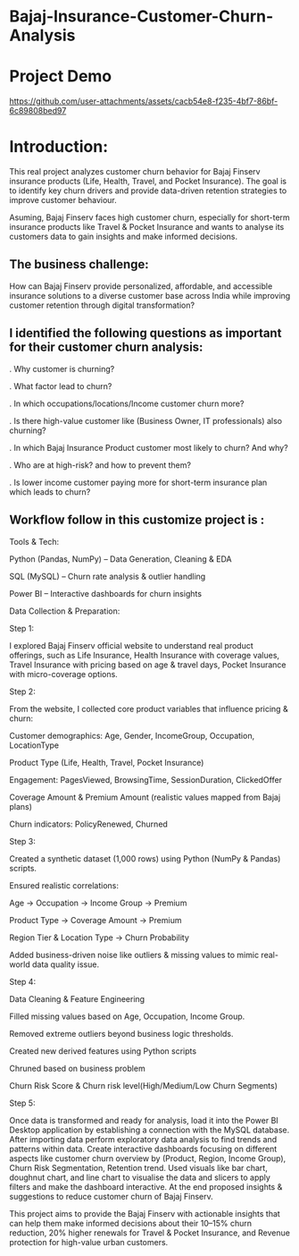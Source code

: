 # Bajaj-Insurance-Customer-Churn-Analysis

# Project Demo

https://github.com/user-attachments/assets/cacb54e8-f235-4bf7-86bf-6c89808bed97

# Introduction:

This real project analyzes customer churn behavior for Bajaj Finserv insurance products (Life, Health, Travel, and Pocket Insurance).
The goal is to identify key churn drivers and provide data-driven retention strategies to improve customer behaviour.

Asuming, Bajaj Finserv faces high customer churn, especially for short-term insurance products like Travel & Pocket Insurance and wants to analyse its customers data to gain insights and make informed decisions. 

## The business challenge:
How can Bajaj Finserv provide personalized, affordable, and accessible insurance solutions to a diverse customer base across India while improving customer retention through digital transformation?

##  I identified the following questions as important for their customer churn analysis:

. Why customer is churning?

. What factor lead to churn?

. In which occupations/locations/Income customer churn more?

. Is there high-value customer like (Business Owner, IT professionals) also churning?

. In which Bajaj Insurance Product customer most likely to churn? And why?

. Who are at high-risk? and how to prevent them?

. Is lower income customer paying more for short-term insurance plan which leads to churn?

## Workflow follow in this customize project is :

Tools & Tech: 

Python (Pandas, NumPy) – Data Generation, Cleaning & EDA

SQL (MySQL) – Churn rate analysis & outlier handling

Power BI – Interactive dashboards for churn insights

Data Collection & Preparation:

Step 1:

I explored Bajaj Finserv official website to understand real product offerings, such as Life Insurance, Health Insurance with coverage values, Travel Insurance with pricing based on age & travel days, Pocket Insurance with micro-coverage options.

Step 2:

From the website, I collected core product variables that influence pricing & churn:

Customer demographics: Age, Gender, IncomeGroup, Occupation, LocationType

Product Type (Life, Health, Travel, Pocket Insurance)

Engagement: PagesViewed, BrowsingTime, SessionDuration, ClickedOffer

Coverage Amount & Premium Amount (realistic values mapped from Bajaj plans)

Churn indicators: PolicyRenewed, Churned

Step 3:

Created a synthetic dataset (1,000 rows) using Python (NumPy & Pandas) scripts.

Ensured realistic correlations:

Age → Occupation → Income Group → Premium

Product Type → Coverage Amount → Premium

Region Tier & Location Type → Churn Probability

Added business-driven noise like outliers & missing values to mimic real-world data quality issue.

Step 4:

Data Cleaning & Feature Engineering

Filled missing values based on Age, Occupation, Income Group.

Removed extreme outliers beyond business logic thresholds.

Created new derived features using Python scripts

Chruned based on business problem

Churn Risk Score & Churn risk level(High/Medium/Low Churn Segments)

Step 5:

Once data is transformed and ready for analysis, load it into the Power BI Desktop application by establishing a connection with the MySQL database. After importing data perform exploratory data analysis to find trends and patterns within data. 
Create interactive dashboards focusing on different aspects like customer churn overview by (Product, Region, Income Group), Churn Risk Segmentation, Retention trend. Used visuals like bar chart, doughnut chart, and line chart to visualise the data and slicers to apply filters and make the dashboard interactive. At the end proposed insights & suggestions to reduce customer churn of Bajaj Finserv.


This project aims to provide the Bajaj Finserv with actionable insights that can help them make informed decisions about their 10–15% churn reduction, 20% higher renewals for Travel & Pocket Insurance, and Revenue protection for high-value urban customers.



